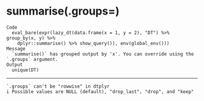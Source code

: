 # summarise(.groups=)

    Code
      eval_bare(expr(lazy_dt(data.frame(x = 1, y = 2), "DT") %>% group_by(x, y) %>%
        dplyr::summarise() %>% show_query()), env(global_env()))
    Message
      `summarise()` has grouped output by 'x'. You can override using the `.groups` argument.
    Output
      unique(DT)

---

    `.groups` can't be "rowwise" in dtplyr
    i Possible values are NULL (default), "drop_last", "drop", and "keep"

